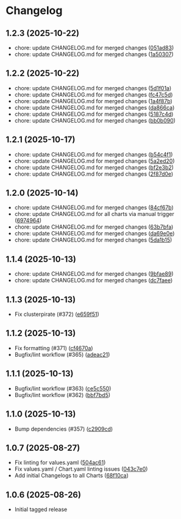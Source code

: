 # Changelog


## 1.2.3 (2025-10-22)

* chore: update CHANGELOG.md for merged changes ([051ad83](https://github.com/CloudPirates-io/helm-charts/commit/051ad83))
* chore: update CHANGELOG.md for merged changes ([1a50307](https://github.com/CloudPirates-io/helm-charts/commit/1a50307))

## 1.2.2 (2025-10-22)

* chore: update CHANGELOG.md for merged changes ([5d1f01a](https://github.com/CloudPirates-io/helm-charts/commit/5d1f01a))
* chore: update CHANGELOG.md for merged changes ([fc47c5d](https://github.com/CloudPirates-io/helm-charts/commit/fc47c5d))
* chore: update CHANGELOG.md for merged changes ([1a4f87b](https://github.com/CloudPirates-io/helm-charts/commit/1a4f87b))
* chore: update CHANGELOG.md for merged changes ([da866ca](https://github.com/CloudPirates-io/helm-charts/commit/da866ca))
* chore: update CHANGELOG.md for merged changes ([5187c4d](https://github.com/CloudPirates-io/helm-charts/commit/5187c4d))
* chore: update CHANGELOG.md for merged changes ([bb0b090](https://github.com/CloudPirates-io/helm-charts/commit/bb0b090))

## 1.2.1 (2025-10-17)

* chore: update CHANGELOG.md for merged changes ([b54c4f1](https://github.com/CloudPirates-io/helm-charts/commit/b54c4f1))
* chore: update CHANGELOG.md for merged changes ([5a2ed20](https://github.com/CloudPirates-io/helm-charts/commit/5a2ed20))
* chore: update CHANGELOG.md for merged changes ([bf2e3b2](https://github.com/CloudPirates-io/helm-charts/commit/bf2e3b2))
* chore: update CHANGELOG.md for merged changes ([2f87d0e](https://github.com/CloudPirates-io/helm-charts/commit/2f87d0e))

## 1.2.0 (2025-10-14)

* chore: update CHANGELOG.md for merged changes ([84cf67b](https://github.com/CloudPirates-io/helm-charts/commit/84cf67b))
* chore: update CHANGELOG.md for all charts via manual trigger ([6974964](https://github.com/CloudPirates-io/helm-charts/commit/6974964))
* chore: update CHANGELOG.md for merged changes ([63b7bfa](https://github.com/CloudPirates-io/helm-charts/commit/63b7bfa))
* chore: update CHANGELOG.md for merged changes ([da69e0e](https://github.com/CloudPirates-io/helm-charts/commit/da69e0e))
* chore: update CHANGELOG.md for merged changes ([5da1b15](https://github.com/CloudPirates-io/helm-charts/commit/5da1b15))

## 1.1.4 (2025-10-13)

* chore: update CHANGELOG.md for merged changes ([9bfae89](https://github.com/CloudPirates-io/helm-charts/commit/9bfae89))
* chore: update CHANGELOG.md for merged changes ([dc7faee](https://github.com/CloudPirates-io/helm-charts/commit/dc7faee))

## 1.1.3 (2025-10-13)

* Fix clusterpirate (#372) ([e659f51](https://github.com/CloudPirates-io/helm-charts/commit/e659f51))

## 1.1.2 (2025-10-13)

* Fix formatting (#371) ([cf4670a](https://github.com/CloudPirates-io/helm-charts/commit/cf4670a))
* Bugfix/lint workflow (#365) ([adeac21](https://github.com/CloudPirates-io/helm-charts/commit/adeac21))

## 1.1.1 (2025-10-13)

* Bugfix/lint workflow (#363) ([ce5c550](https://github.com/CloudPirates-io/helm-charts/commit/ce5c550))
* Bugfix/lint workflow (#362) ([bbf7bd5](https://github.com/CloudPirates-io/helm-charts/commit/bbf7bd5))

## 1.1.0 (2025-10-13)

* Bump dependencies (#357) ([c2909cd](https://github.com/CloudPirates-io/helm-charts/commit/c2909cd))

## 1.0.7 (2025-08-27)

* Fix linting for values.yaml ([504ac61](https://github.com/CloudPirates-io/helm-charts/commit/504ac61))
* Fix values.yaml / Chart.yaml linting issues ([043c7e0](https://github.com/CloudPirates-io/helm-charts/commit/043c7e0))
* Add initial Changelogs to all Charts ([68f10ca](https://github.com/CloudPirates-io/helm-charts/commit/68f10ca))

## 1.0.6 (2025-08-26)

* Initial tagged release
